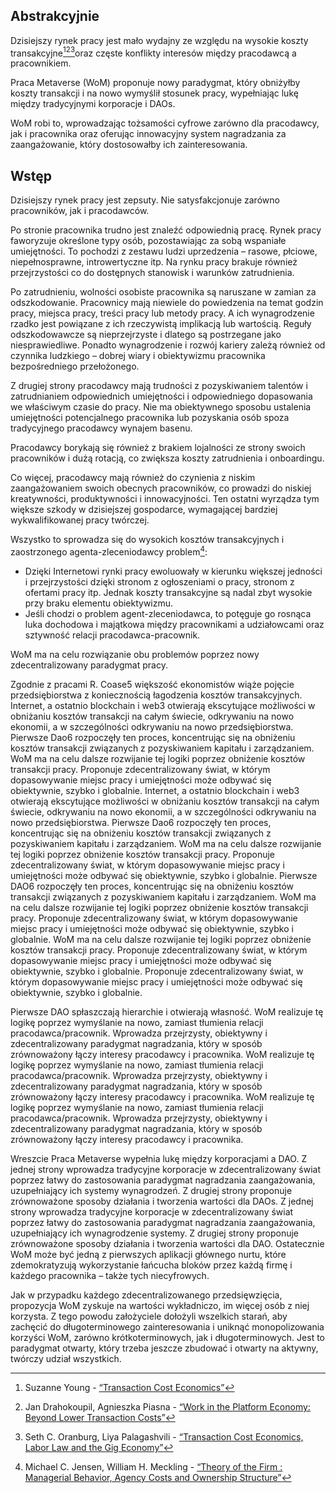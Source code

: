 

## Abstrakcyjnie

Dzisiejszy rynek pracy jest mało wydajny ze względu na wysokie koszty transakcyjne[^1][^2][^3]oraz częste konflikty interesów między pracodawcą a pracownikiem.

Praca Metaverse (WoM) proponuje nowy paradygmat, który obniżyłby koszty transakcji i na nowo wymyślił stosunek pracy, wypełniając lukę między tradycyjnymi korporacje i DAOs.

WoM robi to, wprowadzając tożsamości cyfrowe zarówno dla pracodawcy, jak i pracownika oraz oferując innowacyjny system nagradzania za zaangażowanie, który dostosowałby ich zainteresowania.

## Wstęp

Dzisiejszy rynek pracy jest zepsuty. Nie satysfakcjonuje zarówno pracowników, jak i pracodawców.

Po stronie pracownika trudno jest znaleźć odpowiednią pracę. Rynek pracy faworyzuje określone typy osób, pozostawiając za sobą wspaniałe umiejętności. To pochodzi z zestawu ludzi uprzedzenia – rasowe, płciowe, niepełnosprawne, introwertyczne itp. Na rynku pracy brakuje również przejrzystości co do dostępnych stanowisk i warunków zatrudnienia.

Po zatrudnieniu, wolności osobiste pracownika są naruszane w zamian za odszkodowanie. Pracownicy mają niewiele do powiedzenia na temat godzin pracy, miejsca pracy, treści pracy lub metody pracy. A ich wynagrodzenie rzadko jest powiązane z ich rzeczywistą implikacją lub wartością. Reguły odszkodowawcze są nieprzejrzyste i dlatego są postrzegane jako niesprawiedliwe. Ponadto wynagrodzenie i rozwój kariery zależą również od czynnika ludzkiego – dobrej wiary i obiektywizmu pracownika bezpośredniego przełożonego.

Z drugiej strony pracodawcy mają trudności z pozyskiwaniem talentów i zatrudnianiem odpowiednich umiejętności i odpowiedniego dopasowania we właściwym czasie do pracy. Nie ma obiektywnego sposobu ustalenia umiejętności potencjalnego pracownika lub pozyskania osób spoza tradycyjnego pracodawcy wynajem basenu.

Pracodawcy borykają się również z brakiem lojalności ze strony swoich pracowników i dużą rotacją, co zwiększa koszty zatrudnienia i onboardingu.

Co więcej, pracodawcy mają również do czynienia z niskim zaangażowaniem swoich obecnych pracowników, co prowadzi do niskiej kreatywności, produktywności i innowacyjności. Ten ostatni wyrządza tym większe szkody w dzisiejszej gospodarce, wymagającej bardziej wykwalifikowanej pracy twórczej.

Wszystko to sprowadza się do wysokich kosztów transakcyjnych i zaostrzonego agenta-zleceniodawcy problem[^4]:

- Dzięki Internetowi rynki pracy ewoluowały w kierunku większej jedności i przejrzystości dzięki stronom z ogłoszeniami o pracy, stronom z ofertami pracy itp. Jednak koszty transakcyjne są nadal zbyt wysokie przy braku elementu obiektywizmu.
- Jeśli chodzi o problem agent-zleceniodawca, to potęguje go rosnąca luka dochodowa i majątkowa między pracownikami a udziałowcami oraz sztywność relacji pracodawca-pracownik.

WoM ma na celu rozwiązanie obu problemów poprzez nowy zdecentralizowany paradygmat pracy.

Zgodnie z pracami R. Coase5 większość ekonomistów wiąże pojęcie przedsiębiorstwa z koniecznością łagodzenia kosztów transakcyjnych. Internet, a ostatnio blockchain i web3 otwierają ekscytujące możliwości w obniżaniu kosztów transakcji na całym świecie, odkrywaniu na nowo ekonomii, a w szczególności odkrywaniu na nowo przedsiębiorstwa. Pierwsze Dao6 rozpoczęły ten proces, koncentrując się na obniżeniu kosztów transakcji związanych z pozyskiwaniem kapitału i zarządzaniem. WoM ma na celu dalsze rozwijanie tej logiki poprzez obniżenie kosztów transakcji pracy. Proponuje zdecentralizowany świat, w którym dopasowywanie miejsc pracy i umiejętności może odbywać się obiektywnie, szybko i globalnie. Internet, a ostatnio blockchain i web3 otwierają ekscytujące możliwości w obniżaniu kosztów transakcji na całym świecie, odkrywaniu na nowo ekonomii, a w szczególności odkrywaniu na nowo przedsiębiorstwa. Pierwsze Dao6 rozpoczęły ten proces, koncentrując się na obniżeniu kosztów transakcji związanych z pozyskiwaniem kapitału i zarządzaniem. WoM ma na celu dalsze rozwijanie tej logiki poprzez obniżenie kosztów transakcji pracy. Proponuje zdecentralizowany świat, w którym dopasowywanie miejsc pracy i umiejętności może odbywać się obiektywnie, szybko i globalnie. Pierwsze DAO6 rozpoczęły ten proces, koncentrując się na obniżeniu kosztów transakcji związanych z pozyskiwaniem kapitału i zarządzaniem. WoM ma na celu dalsze rozwijanie tej logiki poprzez obniżenie kosztów transakcji pracy. Proponuje zdecentralizowany świat, w którym dopasowywanie miejsc pracy i umiejętności może odbywać się obiektywnie, szybko i globalnie. WoM ma na celu dalsze rozwijanie tej logiki poprzez obniżenie kosztów transakcji pracy. Proponuje zdecentralizowany świat, w którym dopasowywanie miejsc pracy i umiejętności może odbywać się obiektywnie, szybko i globalnie. Proponuje zdecentralizowany świat, w którym dopasowywanie miejsc pracy i umiejętności może odbywać się obiektywnie, szybko i globalnie.

Pierwsze DAO spłaszczają hierarchie i otwierają własność. WoM realizuje tę logikę poprzez wymyślanie na nowo, zamiast tłumienia relacji pracodawca/pracownik. Wprowadza przejrzysty, obiektywny i zdecentralizowany paradygmat nagradzania, który w sposób zrównoważony łączy interesy pracodawcy i pracownika. WoM realizuje tę logikę poprzez wymyślanie na nowo, zamiast tłumienia relacji pracodawca/pracownik. Wprowadza przejrzysty, obiektywny i zdecentralizowany paradygmat nagradzania, który w sposób zrównoważony łączy interesy pracodawcy i pracownika. WoM realizuje tę logikę poprzez wymyślanie na nowo, zamiast tłumienia relacji pracodawca/pracownik. Wprowadza przejrzysty, obiektywny i zdecentralizowany paradygmat nagradzania, który w sposób zrównoważony łączy interesy pracodawcy i pracownika.

Wreszcie Praca Metaverse wypełnia lukę między korporacjami a DAO. Z jednej strony wprowadza tradycyjne korporacje w zdecentralizowany świat poprzez łatwy do zastosowania paradygmat nagradzania zaangażowania, uzupełniający ich systemy wynagrodzeń. Z drugiej strony proponuje zrównoważone sposoby działania i tworzenia wartości dla DAOs. Z jednej strony wprowadza tradycyjne korporacje w zdecentralizowany świat poprzez łatwy do zastosowania paradygmat nagradzania zaangażowania, uzupełniający ich wynagrodzenie systemy. Z drugiej strony proponuje zrównoważone sposoby działania i tworzenia wartości dla DAO. Ostatecznie WoM może być jedną z pierwszych aplikacji głównego nurtu, które zdemokratyzują wykorzystanie łańcucha bloków przez każdą firmę i każdego pracownika – także tych niecyfrowych.

Jak w przypadku każdego zdecentralizowanego przedsięwzięcia, propozycja WoM zyskuje na wartości wykładniczo, im więcej osób z niej korzysta. Z tego powodu założyciele dołożyli wszelkich starań, aby zachęcić do długoterminowego zainteresowania i uniknąć monopolizowania korzyści WoM, zarówno krótkoterminowych, jak i długoterminowych. Jest to paradygmat otwarty, który trzeba jeszcze zbudować i otwarty na aktywny, twórczy udział wszystkich.


[^1]: Suzanne Young - [“Transaction Cost Economics”](https://www.academia.edu/24703426/Transaction_Cost_Economics)
[^2]: Jan Drahokoupil, Agnieszka Piasna - [“Work in the Platform Economy: Beyond Lower Transaction Costs”](https://www.intereconomics.eu/contents/year/2017/number/6/article/work-in-the-platform-economy-beyond-lower-transaction-costs.html)
[^3]: Seth C. Oranburg, Liya Palagashvili - [“Transaction Cost Economics, Labor Law and the Gig Economy”](https://dsc.duq.edu/cgi/viewcontent.cgi?article=1115&context=law-faculty-scholarship)
[^4]: Michael C. Jensen, William H. Meckling - [“Theory of the Firm : Managerial Behavior, Agency Costs and Ownership Structure”](https://www.sfu.ca/~wainwrig/Econ400/jensen-meckling.pdf)
[^5]: R. Coase - [“The nature of the firm”](http://econdse.org/wp-content/uploads/2014/09/firm-coase.pdf)
[^6]: Aaron Wright - [“The Rise of Decentralized Autonomous Organizations : Opportunities and Challenges”](https://stanford-jblp.pubpub.org/pub/rise-of-daos/release/1)

